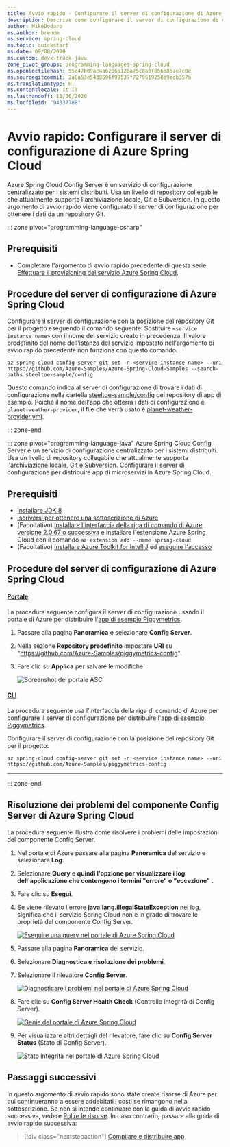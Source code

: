 ```yaml
---
title: Avvio rapido - Configurare il server di configurazione di Azure Spring Cloud
description: Descrive come configurare il server di configurazione di Azure Spring Cloud per la distribuzione di app.
author: MikeDodaro
ms.author: brendm
ms.service: spring-cloud
ms.topic: quickstart
ms.date: 09/08/2020
ms.custom: devx-track-java
zone_pivot_groups: programming-languages-spring-cloud
ms.openlocfilehash: 55e47b09ac4a6256a125a75c8a0f856e867e7c0e
ms.sourcegitcommit: 2a8a53e5438596f99537f7279619258e9ecb357a
ms.translationtype: HT
ms.contentlocale: it-IT
ms.lasthandoff: 11/06/2020
ms.locfileid: "94337788"
---
```

# <a name="quickstart-set-up-azure-spring-cloud-configuration-server"></a>Avvio rapido: Configurare il server di configurazione di Azure Spring Cloud

Azure Spring Cloud Config Server è un servizio di configurazione centralizzato per i sistemi distribuiti. Usa un livello di repository collegabile che attualmente supporta l'archiviazione locale, Git e Subversion. In questo argomento di avvio rapido viene configurato il server di configurazione per ottenere i dati da un repository Git.

::: zone pivot="programming-language-csharp"

## <a name="prerequisites"></a>Prerequisiti

* Completare l'argomento di avvio rapido precedente di questa serie: [Effettuare il provisioning del servizio Azure Spring Cloud](spring-cloud-quickstart-provision-service-instance.md).

## <a name="azure-spring-cloud-config-server-procedures"></a>Procedure del server di configurazione di Azure Spring Cloud

Configurare il server di configurazione con la posizione del repository Git per il progetto eseguendo il comando seguente. Sostituire `<service instance name>` con il nome del servizio creato in precedenza. Il valore predefinito del nome dell'istanza del servizio impostato nell'argomento di avvio rapido precedente non funziona con questo comando.

```azurecli
az spring-cloud config-server git set -n <service instance name> --uri https://github.com/Azure-Samples/Azure-Spring-Cloud-Samples --search-paths steeltoe-sample/config
```

Questo comando indica al server di configurazione di trovare i dati di configurazione nella cartella [steeltoe-sample/config](https://github.com/Azure-Samples/Azure-Spring-Cloud-Samples/tree/master/steeltoe-sample/config) del repository di app di esempio. Poiché il nome dell'app che otterrà i dati di configurazione è `planet-weather-provider`, il file che verrà usato è [planet-weather-provider.yml](https://github.com/Azure-Samples/Azure-Spring-Cloud-Samples/blob/master/steeltoe-sample/config/planet-weather-provider.yml).

::: zone-end

::: zone pivot="programming-language-java"
Azure Spring Cloud Config Server è un servizio di configurazione centralizzato per i sistemi distribuiti. Usa un livello di repository collegabile che attualmente supporta l'archiviazione locale, Git e Subversion.  Configurare il server di configurazione per distribuire app di microservizi in Azure Spring Cloud.

## <a name="prerequisites"></a>Prerequisiti

* [Installare JDK 8](/java/azure/jdk/?preserve-view=true&view=azure-java-stable)
* [Iscriversi per ottenere una sottoscrizione di Azure](https://azure.microsoft.com/free/)
* (Facoltativo) [Installare l'interfaccia della riga di comando di Azure versione 2.0.67 o successiva](/cli/azure/install-azure-cli?preserve-view=true&view=azure-cli-latest) e installare l'estensione Azure Spring Cloud con il comando `az extension add --name spring-cloud`
* (Facoltativo) [Installare Azure Toolkit for IntelliJ](https://plugins.jetbrains.com/plugin/8053-azure-toolkit-for-intellij/) ed [eseguire l'accesso](/azure/developer/java/toolkit-for-intellij/create-hello-world-web-app#installation-and-sign-in)

## <a name="azure-spring-cloud-config-server-procedures"></a>Procedure del server di configurazione di Azure Spring Cloud

#### <a name="portal"></a>[Portale](#tab/Azure-portal)

La procedura seguente configura il server di configurazione usando il portale di Azure per distribuire l'[app di esempio Piggymetrics](spring-cloud-quickstart-sample-app-introduction.md).

1. Passare alla pagina **Panoramica** e selezionare **Config Server**.

2. Nella sezione **Repository predefinito** impostare **URI** su "https://github.com/Azure-Samples/piggymetrics-config".

3. Fare clic su **Applica** per salvare le modifiche.

    ![Screenshot del portale ASC](media/spring-cloud-quickstart-launch-app-portal/portal-config.png)

#### <a name="cli"></a>[CLI](#tab/Azure-CLI)

La procedura seguente usa l'interfaccia della riga di comando di Azure per configurare il server di configurazione per distribuire l'[app di esempio Piggymetrics](spring-cloud-quickstart-sample-app-introduction.md).

Configurare il server di configurazione con la posizione del repository Git per il progetto:

```azurecli
az spring-cloud config-server git set -n <service instance name> --uri https://github.com/Azure-Samples/piggymetrics-config
```
---
::: zone-end

## <a name="troubleshooting-of-azure-spring-cloud-config-server"></a>Risoluzione dei problemi del componente Config Server di Azure Spring Cloud

La procedura seguente illustra come risolvere i problemi delle impostazioni del componente Config Server.

1. Nel portale di Azure passare alla pagina **Panoramica** del servizio e selezionare **Log**. 
1. Selezionare **Query** e **quindi l'opzione per visualizzare i log dell'applicazione che contengono i termini "errore" o "eccezione"** . 
1. Fare clic su **Esegui**. 
1. Se viene rilevato l'errore **java.lang.illegalStateException** nei log, significa che il servizio Spring Cloud non è in grado di trovare le proprietà del componente Config Server.

    [ ![Eseguire una query nel portale di Azure Spring Cloud](media/spring-cloud-quickstart-setup-config-server/setup-config-server-query.png) ](media/spring-cloud-quickstart-setup-config-server/setup-config-server-query.png)

1. Passare alla pagina **Panoramica** del servizio.
1. Selezionare **Diagnostica e risoluzione dei problemi**. 
1. Selezionare il rilevatore **Config Server**.

    [ ![Diagnosticare i problemi nel portale di Azure Spring Cloud](media/spring-cloud-quickstart-setup-config-server/setup-config-server-diagnose.png) ](media/spring-cloud-quickstart-setup-config-server/setup-config-server-diagnose.png)

3. Fare clic su **Config Server Health Check** (Controllo integrità di Config Server).

    [ ![Genie del portale di Azure Spring Cloud](media/spring-cloud-quickstart-setup-config-server/setup-config-server-genie.png) ](media/spring-cloud-quickstart-setup-config-server/setup-config-server-genie.png)

4. Per visualizzare altri dettagli del rilevatore, fare clic su **Config Server Status** (Stato di Config Server).

    [ ![Stato integrità nel portale di Azure Spring Cloud](media/spring-cloud-quickstart-setup-config-server/setup-config-server-health-status.png) ](media/spring-cloud-quickstart-setup-config-server/setup-config-server-health-status.png)

## <a name="next-steps"></a>Passaggi successivi

In questo argomento di avvio rapido sono state create risorse di Azure per cui continueranno a essere addebitati i costi se rimangono nella sottoscrizione. Se non si intende continuare con la guida di avvio rapido successiva, vedere [Pulire le risorse](spring-cloud-quickstart-logs-metrics-tracing.md#clean-up-resources). In caso contrario, passare alla guida di avvio rapido successiva:

> [!div class="nextstepaction"]
> [Compilare e distribuire app](spring-cloud-quickstart-deploy-apps.md)